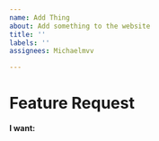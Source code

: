 ```yaml
---
name: Add Thing
about: Add something to the website
title: ''
labels: ''
assignees: Michaelmvv

---
```


# Feature Request
__I want:__
